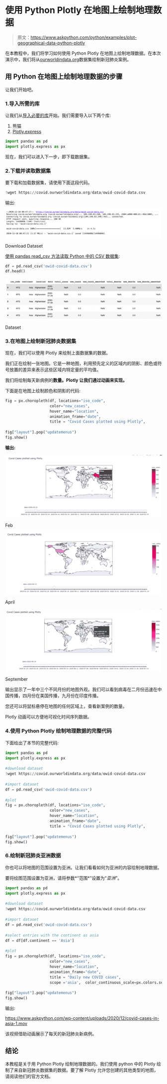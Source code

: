 # 使用 Python Plotly 在地图上绘制地理数据

> 原文：<https://www.askpython.com/python/examples/plot-geographical-data-python-plotly>

在本教程中，我们将学习如何使用 Python Plotly 在地图上绘制地理数据。在本次演示中，我们将从[ourworldindata.org](https://ourworldindata.org/)数据集绘制新冠肺炎案例。

## 用 Python 在地图上绘制地理数据的步骤

让我们开始吧。

### 1.导入所需的库

让我们从[导入必要的库](https://www.askpython.com/python/python-import-statement)开始。我们需要导入以下两个库:

1.  熊猫
2.  [Plotly.express](https://www.askpython.com/python-modules/python-plotly-tutorial)

```py
import pandas as pd
import plotly.express as px

```

现在，我们可以进入下一步，即下载数据集。

### 2.下载并读取数据集

要下载和加载数据集，请使用下面这段代码。

```py
!wget https://covid.ourworldindata.org/data/owid-covid-data.csv

```

输出:

![Download Dataset](img/f1cae8ebb39e9ee27d7ac844fc9f8ba8.png)

Download Dataset

[使用 pandas read_csv 方法读取 Python 中的 CSV 数据集](https://www.askpython.com/python-modules/python-csv-module):

```py
df = pd.read_csv('owid-covid-data.csv')
df.head()

```

![Dataset](img/10a06005401da1a66b1b9f5b8d8db228.png)

Dataset

### 3.在地图上绘制新冠肺炎数据集

现在，我们可以使用 Plotly 来绘制上面数据集的数据。

我们正在绘制一张地图。它是一种地图，利用预先定义的区域内的阴影、颜色或符号放置的差异来表示这些区域内特定量的平均值。

我们将绘制每天新病例的**数量。Plotly 让我们通过动画来实现。**

下面是在地图上绘制颜色和阴影的代码:

```py
fig = px.choropleth(df, locations="iso_code",
                    color="new_cases",
                    hover_name="location",
                    animation_frame="date",
                    title = "Covid Cases plotted using Plotly",                 color_continuous_scale=px.colors.sequential.PuRd)

fig["layout"].pop("updatemenus")
fig.show()

```

**输出:**

![Feb](img/49e0837b4a2ac00b34794d2076b02b06.png)

Feb

![Plot Geographical Data - April](img/a7bd7366f8ed65a301a7183284a5f9c0.png)

April

![Plot Geographical Data in Python Plotly - September](img/8697ccb7858a3070b5dad4dec7355b24.png)

September

输出显示了一年中三个不同月份的地图外观。我们可以看到病毒在二月份迅速在中国传播，四月份在美国传播，九月份在印度传播。

您还可以将鼠标悬停在地图的任何区域上，查看新案例的数量。

Plotly 动画可以方便地可视化时间序列数据。

### 4.使用 Python Plotly 绘制地理数据的完整代码

下面给出了本节的完整代码:

```py
import pandas as pd
import plotly.express as px

#download dataset
!wget https://covid.ourworldindata.org/data/owid-covid-data.csv

#import dataset
df = pd.read_csv('owid-covid-data.csv')

#plot
fig = px.choropleth(df, locations="iso_code",
                    color="new_cases",
                    hover_name="location",
                    animation_frame="date",
                    title = "Covid Cases plotted using Plotly",                 color_continuous_scale=px.colors.sequential.PuRd)

fig["layout"].pop("updatemenus")
fig.show()

```

### 6.绘制新冠肺炎亚洲数据

你也可以将地图的范围设置为亚洲。让我们看看如何为亚洲的内容绘制地理数据。

要将绘图范围设置为亚洲，请将参数*“范围*”设置为“*亚洲”*。

```py
import pandas as pd
import plotly.express as px

#download dataset
!wget https://covid.ourworldindata.org/data/owid-covid-data.csv

#import dataset
df = pd.read_csv('owid-covid-data.csv')

#select entries with the continent as asia
df = df[df.continent == 'Asia']

#plot
fig = px.choropleth(df, locations="iso_code",
                    color="new_cases",
                    hover_name="location",
                    animation_frame="date",
                    title = "Daily new COVID cases",
                    scope ='asia',  color_continuous_scale=px.colors.sequential.PuRd)

fig["layout"].pop("updatemenus")
fig.show()

```

输出:

<https://www.askpython.com/wp-content/uploads/2020/12/covid-cases-in-asia-1.mov>

该视频借助动画展示了每天的新冠肺炎新病例。

## 结论

本教程是关于用 Python Plotly 绘制地理数据的。我们使用 python 中的 Plotly 绘制了来自新冠肺炎数据集的数据。要了解 Plotly 允许您创建的其他类型的地图，请阅读他们的官方文档。